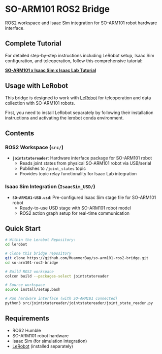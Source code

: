 # SO-ARM101 ROS2 Bridge

ROS2 workspace and Isaac Sim integration for SO-ARM101 robot hardware interface.

## Complete Tutorial

For detailed step-by-step instructions including LeRobot setup, Isaac Sim configuration, and teleoperation, follow this comprehensive tutorial:

**[SO-ARM101 x Isaac Sim x Isaac Lab Tutorial](https://lycheeai-hub.com/project-so-arm101-x-isaac-sim-x-isaac-lab-tutorial-series/so-arm-teleoperate-real-isaac-sim)**

## Usage with LeRobot

This bridge is designed to work with [LeRobot](https://github.com/huggingface/lerobot) for teleoperation and data collection with SO-ARM101 robots.

First, you need to install LeRobot separately by following their installation instructions and activating the lerobot conda environment.

## Contents

### ROS2 Workspace (`src/`)
- **`jointstatereader`**: Hardware interface package for SO-ARM101 robot
  - Reads joint states from physical SO-ARM101 robot via USB/serial
  - Publishes to `/joint_states` topic
  - Provides topic relay functionality for Isaac Lab integration

### Isaac Sim Integration (`IsaacSim_USD/`)
- **`SO-ARM101-USD.usd`**: Pre-configured Isaac Sim stage file for SO-ARM101 robot
  - Ready-to-use USD stage with SO-ARM101 robot model
  - ROS2 action graph setup for real-time communication

## Quick Start

```bash
# Within the Lerobot Repository:
cd lerobot

# Clone this bridge repository
git clone https://github.com/MuammerBay/so-arm101-ros2-bridge.git
cd so-arm101-ros2-bridge

# Build ROS2 workspace
colcon build --packages-select jointstatereader

# Source workspace
source install/setup.bash

# Run hardware interface (with SO-ARM101 connected)
python3 src/jointstatereader/jointstatereader/joint_state_reader.py
```

## Requirements

- ROS2 Humble
- SO-ARM101 robot hardware
- Isaac Sim (for simulation integration)
- [LeRobot](https://github.com/huggingface/lerobot) (installed separately) 